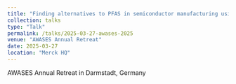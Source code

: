 ```yaml
---
title: "Finding alternatives to PFAS in semiconductor manufacturing using generative AI"
collection: talks
type: "Talk"
permalink: /talks/2025-03-27-awases-2025
venue: "AWASES Annual Retreat"
date: 2025-03-27
location: "Merck HQ"
---
```


AWASES Annual Retreat in Darmstadt, Germany
